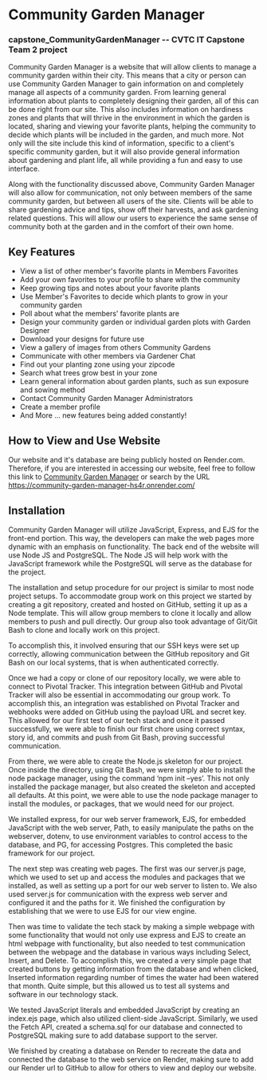 # Community Garden Manager
### capstone_CommunityGardenManager -- CVTC IT Capstone Team 2 project
Community Garden Manager is a website that will allow clients to manage a community garden within their city. This means that a city or person can use Community Garden Manager to gain information on and completely manage all aspects of a community garden. From learning general information about plants to completely designing their garden, all of this can be done right from our site. This also includes information on hardiness zones and plants that will thrive in the environment in which the garden is located, sharing and viewing your favorite plants, helping the community to decide which plants will be included in the garden, and much more. Not only will the site include this kind of information, specific to a client's specific community garden, but it will also provide general information about gardening and plant life, all while providing a fun and easy to use interface.

Along with the functionality discussed above, Community Garden Manager will also allow for communication, not only between members of the same community garden, but between all users of the site. Clients will be able to share gardening advice and tips, show off their harvests, and ask gardening related questions. This will allow our users to experience the same sense of community both at the garden and in the comfort of their own home.

## Key Features
- View a list of other member's favorite plants in Members Favorites
- Add your own favorites to your profile to share with the community
- Keep growing tips and notes about your favorite plants
- Use Member's Favorites to decide which plants to grow in your community garden
- Poll about what the members’ favorite plants are
- Design your community garden or individual garden plots with Garden Designer
- Download your designs for future use
- View a gallery of images from others Community Gardens
- Communicate with other members via Gardener Chat
- Find out your planting zone using your zipcode
- Search what trees grow best in your zone
- Learn general information about garden plants, such as sun exposure and sowing method
- Contact Community Garden Manager Administrators
- Create a member profile
- And More ... new features being added constantly!

## How to View and Use Website
Our website and it's database are being publicly hosted on Render.com. Therefore, if you are interested in accessing our website, feel free to follow this link to [Community Garden Manager](https://community-garden-manager-hs4r.onrender.com/) or search by the URL https://community-garden-manager-hs4r.onrender.com/

## Installation
Community Garden Manager will utilize JavaScript, Express, and EJS for the front-end portion. This way, the developers can make the web pages more dynamic with an emphasis on functionality. The back end of the website will use Node JS and PostgreSQL. The Node JS will help work with the JavaScript framework while the PostgreSQL will serve as the database for the project.

The installation and setup procedure for our project is similar to most node project setups. To accommodate group work on this project we started by creating a git repository, created and hosted on GitHub, setting it up as a Node template. This will allow group members to clone it locally and allow members to push and pull directly. Our group also took advantage of Git/Git Bash to clone and locally work on this project. 

To accomplish this, it involved ensuring that our SSH keys were set up correctly, allowing communication between the GitHub repository and Git Bash on our local systems, that is when authenticated correctly.

Once we had a copy or clone of our repository locally, we were able to connect to Pivotal Tracker. This integration between GitHub and Pivotal Tracker will also be essential in accommodating our group work. To accomplish this, an integration was established on Pivotal Tracker and webhooks were added on GitHub using the payload URL and secret key. This allowed for our first test of our tech stack and once it passed successfully, we were able to finish our first chore using correct syntax, story id, and commits and push from Git Bash, proving successful communication.

From there, we were able to create the Node.js skeleton for our project. Once inside the directory, using Git Bash, we were simply able to install the node package manager, using the command ‘npm init –yes’. This not only installed the package manager, but also created the skeleton and accepted all defaults. At this point, we were able to use the node package manager to install the modules, or packages, that we would need for our project. 

We installed express, for our web server framework, EJS, for embedded JavaScript with the web server, Path, to easily manipulate the paths on the webserver, dotenv, to use environment variables to control access to the database, and PG, for accessing Postgres. This completed the basic framework for our project.

The next step was creating web pages. The first was our server.js page, which we used to set up and access the modules and packages that we installed, as well as setting up a port for our web server to listen to. We also used server.js for communication with the express web server and configured it and the paths for it. We finished the configuration by establishing that we were to use EJS for our view engine.

Then was time to validate the tech stack by making a simple webpage with some functionality that would not only use express and EJS to create an html webpage with functionality, but also needed to test communication between the webpage and the database in various ways including Select, Insert, and Delete. To accomplish this, we created a very simple page that created buttons by getting information from the database and when clicked, Inserted information regarding number of times the water had been watered that month. Quite simple, but this allowed us to test all systems and software in our technology stack.

We tested JavaScript literals and embedded JavaScript by creating an index.ejs page, which also utilized client-side JavaScript. Similarly, we used the Fetch API, created a schema.sql for our database and connected to PostgreSQL making sure to add database support to the server. 

We finished by creating a database on Render to recreate the data and connected the database to the web service on Render, making sure to add our Render url to GitHub to allow for others to view and deploy our website.

